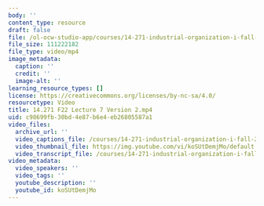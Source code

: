 ```yaml
---
body: ''
content_type: resource
draft: false
file: /ol-ocw-studio-app/courses/14-271-industrial-organization-i-fall-2022/14271-f22-lecture-7-version-2_360p_16_9.mp4
file_size: 111222182
file_type: video/mp4
image_metadata:
  caption: ''
  credit: ''
  image-alt: ''
learning_resource_types: []
license: https://creativecommons.org/licenses/by-nc-sa/4.0/
resourcetype: Video
title: 14.271 F22 Lecture 7 Version 2.mp4
uid: c98699fb-30bd-4e87-b6e4-eb26805587a1
video_files:
  archive_url: ''
  video_captions_file: /courses/14-271-industrial-organization-i-fall-2022/1br4RBLXGiLAM9XuKPfo6Y1mhQ3pym6FJ_transcript.webvtt
  video_thumbnail_file: https://img.youtube.com/vi/koSUtDemjMo/default.jpg
  video_transcript_file: /courses/14-271-industrial-organization-i-fall-2022/1br4RBLXGiLAM9XuKPfo6Y1mhQ3pym6FJ_transcript.pdf
video_metadata:
  video_speakers: ''
  video_tags: ''
  youtube_description: ''
  youtube_id: koSUtDemjMo
---
```

